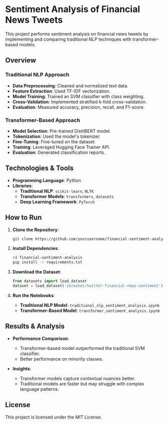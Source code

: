 # Sentiment Analysis of Financial News Tweets

This project performs sentiment analysis on financial news tweets by implementing and comparing traditional NLP techniques with transformer-based models.

## Overview

### Traditional NLP Approach

- **Data Preprocessing**: Cleaned and normalized text data.
- **Feature Extraction**: Used TF-IDF vectorization.
- **Model Training**: Trained an SVM classifier with class weighting.
- **Cross-Validation**: Implemented stratified k-fold cross-validation.
- **Evaluation**: Measured accuracy, precision, recall, and F1-score.

### Transformer-Based Approach

- **Model Selection**: Pre-trained DistilBERT model.
- **Tokenization**: Used the model's tokenizer.
- **Fine-Tuning**: Fine-tuned on the dataset.
- **Training**: Leveraged Hugging Face Trainer API.
- **Evaluation**: Generated classification reports.

## Technologies & Tools

- **Programming Language**: Python
- **Libraries**:
  - **Traditional NLP**: `scikit-learn`, `NLTK`
  - **Transformer Models**: `transformers`, `datasets`
  - **Deep Learning Framework**: `PyTorch`

## How to Run

1. **Clone the Repository**:

    ```bash
    git clone https://github.com/yourusername/financial-sentiment-analysis.git
    ```

2. **Install Dependencies**:

    ```bash
    cd financial-sentiment-analysis
    pip install -r requirements.txt
    ```

3. **Download the Dataset**:

    ```python
    from datasets import load_dataset
    dataset = load_dataset('zeroshot/twitter-financial-news-sentiment')
    ```

4. **Run the Notebooks**:

   - **Traditional NLP Model**: `traditional_nlp_sentiment_analysis.ipynb`
   - **Transformer-Based Model**: `transformer_sentiment_analysis.ipynb`

## Results & Analysis

- **Performance Comparison**:
  - Transformer-based model outperformed the traditional SVM classifier.
  - Better performance on minority classes.

- **Insights**:
  - Transformer models capture contextual nuances better.
  - Traditional models are faster but may struggle with complex language patterns.

## License

This project is licensed under the MIT License.

